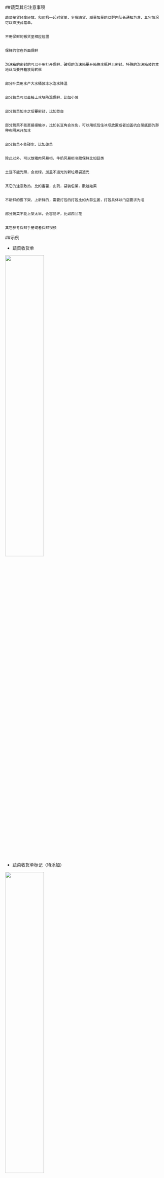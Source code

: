 ##蔬菜其它注意事项

	蔬菜接货轻拿轻放。和司机一起对货单，少货缺货，减量加量的以群内队长通知为准，其它情况可以直接异常单。
	
	
	不用保鲜的搬货至相应位置
	
	
	保鲜的留在外面保鲜
	
	
	泡沫箱的密封的可以不用打开保鲜，破损的泡沫箱要开箱换冰瓶并且密封。特殊的泡沫箱装的本地丝瓜要开箱放周转框
	
	
	部分叶菜用水产大水桶装冰水泡水降温
	
	
	部分蔬菜可以直接上冰块降温保鲜，比如小葱
	
	
	部分蔬菜加冰之后要密封，比如茭白
	
	
	部分蔬菜不能直接接触冰，比如长豆角会冻伤，可以用纸包住冰瓶放置或者加盖杭白菜底部的那种布隔离开加冰
	
	
	部分蔬菜不能碰水，比如菠菜
	
	
	除此以外，可以放猪肉风幕柜，牛奶风幕柜冷藏保鲜比如菇类
	
	
	土豆不能光照，会发绿，加盖不透光的新垃圾袋遮光
	
	
	其它的注意散热，比如蜜薯，山药，袋装包菜，散娃娃菜
	
	
	不新鲜的要下架，上新鲜的，需要打包的打包比如大蒜生姜，打包具体以门店要求为准
	
	
	部分蔬菜不能上架太早，会容易坏，比如西兰花
	

	其它参考保鲜手册或者保鲜视频
	
	
		
	
	
	
	
	
##示例
* 蔬菜收货单

 <img src="./Resources/蔬菜收货单.jpeg" width="50%">
 
* 蔬菜收货单标记（待添加）

 <img src="./Resources/" width="50%">

* 蔬菜收货单标记带重量

 <img src="./Resources/蔬菜收货单标记.jpeg" width="50%">

* 蔬菜打包及陈列图片
 
  <img src="./Resources/蔬菜打包及陈列图片.jpeg" width="50%">

* 保鲜视频（旧版参考，以最新的为准）


>  调料类保鲜视频


<video id="video" controls="" preload="none" poster="封面">
<source id="mp4" src="./Resources/调料类保鲜.mp4" type="video/mp4">
</videos>

>  茄子保鲜视频


<video id="video" controls="" preload="none" poster="封面">
<source id="mp4" src="./Resources/茄子保鲜.mp4" type="video/mp4">
</videos>

>  茭白保鲜视频


<video id="video" controls="" preload="none" poster="封面">
<source id="mp4" src="./Resources/茭白保鲜.mp4" type="video/mp4">
</videos>

>  叶菜保鲜视频1


<video id="video" controls="" preload="none" poster="封面">
<source id="mp4" src="./Resources/叶菜保鲜1.mp4" type="video/mp4">
</videos>

>  叶菜保鲜视频2


<video id="video" controls="" preload="none" poster="封面">
<source id="mp4" src="./Resources/叶菜保鲜2.mp4" type="video/mp4">
</videos>



## 附件

[蔬菜保鲜手册.md](./蔬菜保鲜手册.md)

##其它文件

[蔬菜收货异常单.xlsx](./Files/蔬菜收货异常单.xlsx)

[蔬菜最新PLU.xlsx](./Files/蔬菜最新PLU.xlsx)

[夜班框子登记表.xls](./Files/夜班框子登记表.xls)


#其它情况关注群内并且及时沟通^_^













